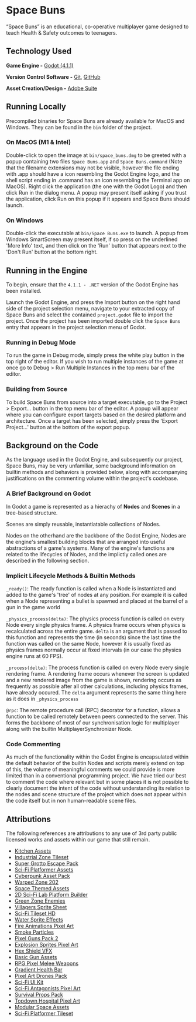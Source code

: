 # Space Buns

“Space Buns” is an educational, co-operative multiplayer game designed to teach Health & Safety outcomes to teenagers.
## Technology Used

**Game Engine -** [Godot (4.1.1)](https://godotengine.org/)

**Version Control Software -** [Git](https://git-scm.com/), [GitHub](https://github.com/)

**Asset Creation/Design -** [Adobe Suite](https://www.adobe.com/au/creativecloud.html)

## Running Locally

Precompiled binaries for Space Buns are already available for MacOS and Windows. They can be found in the ``bin`` folder of the project.

### On MacOS (M1 & Intel)

Double-click to open the image at ``bin/space_buns.dmg`` to be greeted with a popup containing two files ``Space Buns.app`` and ``Space Buns.command`` (Note that the filename extensions may not be visible, however the file ending with .app should have a icon resembling the Godot Engine logo, and the shell script ending in .command has an icon resembling the Terminal app on MacOS). Right click the application (the one with the Godot Logo) and then click Run in the dialog menu. A popup may present itself asking if you trust the application, click Run on this popup if it appears and Space Buns should launch.

### On Windows

Double-click the executable at ``bin/Space Buns.exe`` to launch. A popup from Windows SmartScreen may present itself, if so press on the underlined 'More Info' text, and then click on the 'Run' button that appears next to the 'Don't Run' button at the bottom right.

## Running in the Engine

To begin, ensure that the ``4.1.1 - .NET`` version of the Godot Engine has been installed.

Launch the Godot Engine, and press the Import button on the right hand side of the project selection menu, navigate to your extracted copy of Space Buns and select the contained ``project.godot`` file to import the project. Once the project has been imported double click the ``Space Buns`` entry that appears in the project selection menu of Godot.

### Running in Debug Mode

To run the game in Debug mode, simply press the white play button in the top right of the editor. If you wish to run multiple instances of the game at once go to Debug > Run Multiple Instances in the top menu bar of the editor.

### Building from Source

To build Space Buns from source into a target executable, go to the Project > Export... button in the top menu bar of the editor. A popup will appear where you can configure export targets based on the desired platform and architecture. Once a target has been selected, simply press the 'Export Project...' button at the bottom of the export popup.
## Background on the Code

As the language used in the Godot Engine, and subsequently our project, Space Buns, may be very unfamiliar, some background information on builtin methods and behaviors is provided below, along with accompanying justifications on the commenting volume within the project's codebase.

### A Brief Background on Godot

In Godot a game is represented as a hierachy of **Nodes** and **Scenes** in a tree-based structure. 

Scenes are simply reusable, instantiatable collections of Nodes.

Nodes on the otherhand are the backbone of the Godot Engine, Nodes are the engine's smallest building blocks that are arranged into useful abstractions of a game's systems. Many of the engine's functions are related to the lifecycles of Nodes, and the implictly called ones are described in the following section.

### Implicit Lifecycle Methods & Builtin Methods

``_ready()``: The ready function is called when a Node is instantiated and added to the game's 'tree' of nodes at any position. For example it is called when a Node representing a bullet is spawned and placed at the barrel of a gun in the game world

``_physics_process(delta)``: The physics process function is called on every Node every single physics frame. A physics frame occurs when physics is recalculated across the entire game. ``delta`` is an argument that is passed to this function and represents the time (in seconds) since the last time the function was called on the same Node, however it is usually fixed as physics frames normally occur at fixed intervals (in our case the physics engine runs at 60 FPS).

``_process(delta)``: The process function is called on every Node every single rendering frame. A rendering frame occurs whenever the screen is updated and a new rendered image from the game is shown, rendering occurs as frequently as possible after all other calculations, including physics frames, have already occured. The ``delta`` argument represents the same thing here as it does in ``_physics_process``

``@rpc``: The remote procedure call (RPC) decorator for a function, allows a function to be called remotely between peers connected to the server. This forms the backbone of most of our synchronisation logic for multiplayer along with the builtin MultiplayerSynchronizer Node.

### Code Commenting

As much of the functionality within the Godot Engine is encapsulated within the default behavior of the builtin Nodes and scripts merely extend on top of this, the volume of meaningful comments we could provide is more limited than in a conventional programming project. We have tried our best to comment the code where relevant but in some places it is not possible to clearly document the intent of the code without understanding its relation to the nodes and scene structure of the project which does not appear within the code itself but in non human-readable scene files.
## Attributions

The following references are attributions to any use of 3rd party public licensed works and assets within our game that still remain.

- [Kitchen Assets](https://maschiat.itch.io/house-tileset)
- [Industrial Zone Tileset](https://free-game-assets.itch.io/free-industrial-zone-tileset-pixel-art)
- [Super Grotto Escape Pack](https://ansimuz.itch.io/super-grotto-escape-pack)
- [Sci-Fi Platformer Assets](https://opengameart.org/content/px-free-scifi-platformer-assets)
- [Cyberpunk Asset Pack](https://sirnosir.itch.io/pixelwhale-sf)
- [Warped Zone 202](https://ansimuz.itch.io/warped-zone-202)
- [Space Themed Assets](https://gurokitty.itch.io/space-themed-assets)
- [2D Sci-Fi Lab Platform Builder](https://f0x0ne.itch.io/2d-sci-fi-lab-platform-builder)
- [Green Zone Enemies](https://opengameart.org/content/enemies-for-platformer-pixel-art)
- [Villagers Sprite Sheet](https://craftpix.net/freebies/free-villagers-sprite-sheets-pixel-art/)
- [Sci-Fi Tileset HD](https://www.pngitem.com/middle/hRwRhJJ_free-sci-fi-tileset-hd-png-download/)
- [Water Sprite Effects](https://www.gamedeveloperstudio.com/graphics/viewgraphic.php?item=185d0w0x0y4c7a7n36)
- [Fire Animations Pixel Art](https://brullov.itch.io/fire-animation)
- [Smoke Particles](https://opengameart.org/content/smoke-particle-assets)
- [Pixel Guns Pack 2](https://free-game-assets.itch.io/free-guns-pack-2-for-main-characters-pixel-art)
- [Explosion Sprites Pixel Art](https://free-game-assets.itch.io/11-free-pixel-art-explosion-sprites)
- [Hex Shield VFX](https://pipoya.itch.io/pipoya-free-vfx-hex-shield)
- [Basic Gun Assets](https://c1aymor3.itch.io/basic-gun-asset-pack)
- [RPG Pixel Melee Weapons](https://johnmartpixel25.itch.io/32x32-pixel-weapons-for-rpg-free)
- [Gradient Health Bar](https://www.freepik.com/free-vector/gradient-video-game-health-bar-element_42113955.htm)
- [Pixel Art Drones Pack](https://craftpix.net/freebies/free-drones-pack-pixel-art/)
- [Sci-Fi UI Kit](https://wenrexa.itch.io/ui-different01)
- [Sci-Fi Antagonists Pixel Art](https://craftpix.net/freebies/free-sci-fi-antagonists-pixel-character-pack/)
- [Survival Props Pack](https://opengameart.org/content/free-survival-props-pack)
- [Topdown Hospital Pixel Art](https://opengameart.org/content/hospital-topdown-perspective-2d-pixel-art)
- [Modular Space Assets](https://wenrexa.itch.io/space-full-assets-pack)
- [Sci-Fi Platformer Tileset](https://pzuh.itch.io/free-sci-fi-platformer-tileset)
